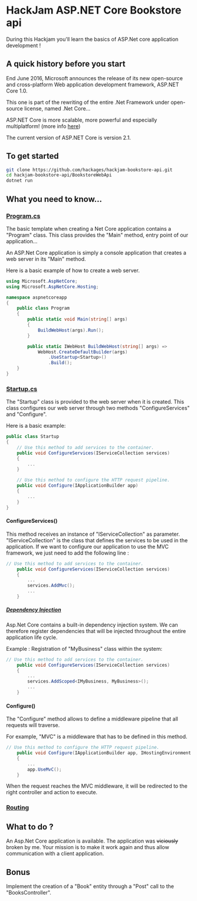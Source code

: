 # HackJam ASP.NET Core Bookstore api
During this Hackjam you'll learn the basics of ASP.Net core application development !

## A quick history before you start
End June 2016, Microsoft announces the release of its new open-source and cross-platform Web application development framework, ASP.NET Core 1.0.

This one is part of the rewriting of the entire .Net Framework under open-source license, named .Net Core...

ASP.NET Core is more scalable, more powerful and especially multiplatform! (more info [here](https://docs.microsoft.com/en/aspnet/core/choose-aspnet-framework))

The current version of ASP.NET Core is version 2.1.

## To get started
```Bash
git clone https://github.com/hackages/hackjam-bookstore-api.git
cd hackjam-bookstore-api/BookstoreWebApi
dotnet run
```

## What you need to know...

### [Program.cs](https://docs.microsoft.com/fr-fr/aspnet/core/fundamentals/?view=aspnetcore-2.0&tabs=aspnetcore2x)
The basic template when creating a Net Core application contains a "Program" class.
This class provides the "Main" method, entry point of our application...

An ASP.Net Core application is simply a console application that creates a web server in its "Main" method.

Here is a basic example of how to create a web server.

```csharp
using Microsoft.AspNetCore;
using Microsoft.AspNetCore.Hosting;

namespace aspnetcoreapp
{
    public class Program
    {
        public static void Main(string[] args)
        {
            BuildWebHost(args).Run();
        }

        public static IWebHost BuildWebHost(string[] args) =>
            WebHost.CreateDefaultBuilder(args)
                .UseStartup<Startup>()
                .Build();
    }
}
```

### [Startup.cs](https://docs.microsoft.com/fr-fr/aspnet/core/fundamentals/startup?view=aspnetcore-2.0)
The "Startup" class is provided to the web server when it is created.
This class configures our web server through two methods "ConfigureServices" and "Configure".

Here is a basic example: 
```csharp
public class Startup
{
    // Use this method to add services to the container.
    public void ConfigureServices(IServiceCollection services)
    {
        ...
    }

    // Use this method to configure the HTTP request pipeline.
    public void Configure(IApplicationBuilder app)
    {
        ...
    }
}
```


#### ConfigureServices()
This method receives an instance of "IServiceCollection" as parameter.
"IServiceCollection" is the class that defines the services to be used in the application.
If we want to configure our application to use the MVC framework, we just need to add the following line :

```csharp
// Use this method to add services to the container.
    public void ConfigureServices(IServiceCollection services)
    {
        ...
        services.AddMvc();
        ...
    }
```
##### [Dependency Injection](https://docs.microsoft.com/en/aspnet/core/fundamentals/dependency-injection?view=aspnetcore-2.0)
Asp.Net Core contains a built-in dependency injection system.
We can therefore register dependencies that will be injected throughout the entire application life cycle.

Example : Registration of "MyBusiness" class within the system:
```csharp
// Use this method to add services to the container.
    public void ConfigureServices(IServiceCollection services)
    {
        ...
        services.AddScoped<IMyBusiness, MyBusiness>();
        ...
    }
```

#### Configure()
The "Configure" method allows to define a middleware pipeline that all requests will traverse.

For example, "MVC" is a middleware that has to be defined in this method.

```csharp
// Use this method to configure the HTTP request pipeline.
    public void Configure(IApplicationBuilder app, IHostingEnvironment env)
    {
        ...
        app.UseMvC();
    }
```
When the request reaches the MVC middleware, it will be redirected to the right controller and action to execute.

### [Routing](https://docs.microsoft.com/fr-fr/aspnet/core/fundamentals/routing?view=aspnetcore-2.0)


## What to do ?
An Asp.Net Core application is available. The application was ~~viciously~~ broken by me.
Your mission is to make it work again and thus allow communication with a client application.

## Bonus
Implement the creation of a "Book" entity through a "Post" call to the "BooksController".

